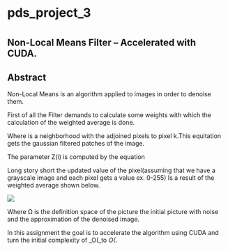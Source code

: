 # pds_project_3




#
## Non-Local Means Filter – Accelerated with CUDA.

## Abstract

Non-Local Means is an algorithm applied to images in order to denoise them.

First of all the Filter demands to calculate some weights with which the calculation of the weighted average is done.

Where is a neighborhood with the adjoined pixels to pixel k.This equitation gets the gaussian filtered patches of the image.

The parameter Z(i) is computed by the equation

Long story short the updated value of the pixel(assuming that we have a grayscale image and each pixel gets a value ex. 0-255) Is a result of the weighted average shown below.

![](RackMultipart20210227-4-fr6ci7_html_6db1d0392db7926f.png)

Where Ω is the definition space of the picture the initial picture with noise and the approximation of the denoised image.

In this assignment the goal is to accelerate the algorithm using CUDA and turn the initial complexity of _O(_to _O(_.

